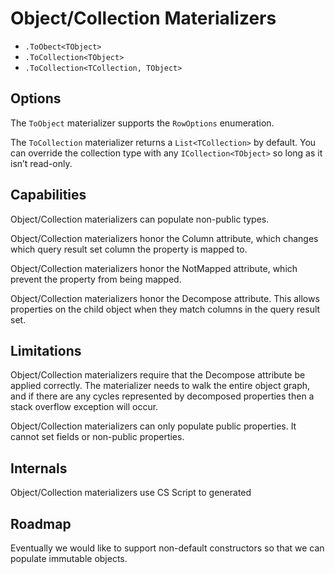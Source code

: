 ﻿# Object/Collection Materializers

* `.ToObect<TObject>`
* `.ToCollection<TObject>`
* `.ToCollection<TCollection, TObject>`

## Options

The `ToObject` materializer supports the `RowOptions` enumeration.

The `ToCollection` materializer returns a `List<TCollection>` by default. You can override the collection type with any `ICollection<TObject>` so long as it isn’t read-only.

## Capabilities

Object/Collection materializers can populate non-public types.

Object/Collection materializers honor the Column attribute, which changes which query result set column the property is mapped to.

Object/Collection materializers honor the NotMapped attribute, which prevent the property from being mapped.

Object/Collection materializers honor the Decompose attribute. This allows properties on the child object when they match columns in the query result set.

## Limitations

Object/Collection materializers require that the Decompose attribute be applied correctly. The materializer needs to walk the entire object graph, and if there are any cycles represented by decomposed properties then a stack overflow exception will occur.

Object/Collection materializers can only populate public properties. It cannot set fields or non-public properties.

## Internals

Object/Collection materializers use CS Script to generated 

## Roadmap

Eventually we would like to support non-default constructors so that we can populate immutable objects.

